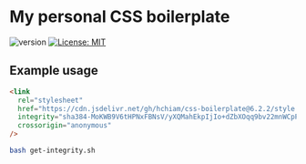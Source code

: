 # My personal CSS boilerplate

![version](https://img.shields.io/github/release/hchiam/css-boilerplate) [![License: MIT](https://img.shields.io/badge/License-MIT-yellow.svg)](https://github.com/hchiam/css-boilerplate/blob/master/LICENSE)

## Example usage

```html
<link
  rel="stylesheet"
  href="https://cdn.jsdelivr.net/gh/hchiam/css-boilerplate@6.2.2/style.css"
  integrity="sha384-MoKWB9V6tHPNxFBNsV/yXQMahEkpIjIo+dZbXOqq9bv22mnWCpPsspkPGkBEe9T1"
  crossorigin="anonymous"
/>
```

```bash
bash get-integrity.sh
```
